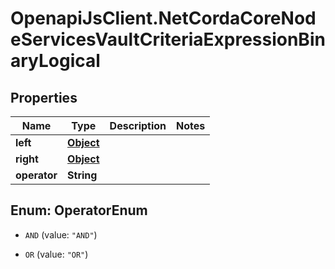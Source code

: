 # OpenapiJsClient.NetCordaCoreNodeServicesVaultCriteriaExpressionBinaryLogical

## Properties

Name | Type | Description | Notes
------------ | ------------- | ------------- | -------------
**left** | [**Object**](.md) |  | 
**right** | [**Object**](.md) |  | 
**operator** | **String** |  | 



## Enum: OperatorEnum


* `AND` (value: `"AND"`)

* `OR` (value: `"OR"`)




